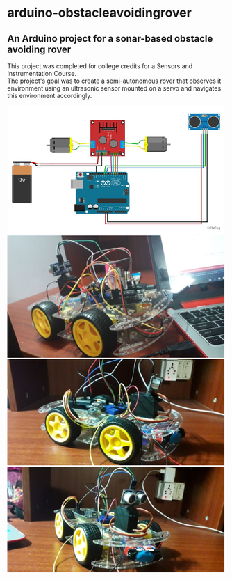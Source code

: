 # arduino-obstacleavoidingrover
## An Arduino project for a sonar-based obstacle avoiding rover
This project was completed for college credits for a Sensors and Instrumentation Course.  
The project's goal was to create a semi-autonomous rover that observes it environment using an ultrasonic sensor mounted on a servo and navigates this environment accordingly.

<img src="images/schematic.jpg" alt="image" style="width:500px;"/>
<img src="images/rover1.jpg" alt="image" style="width:500px;"/>
<img src="images/rover2.jpg" alt="image" style="width:500px;"/>
<img src="images/rover3.jpg" alt="image" style="width:500px;"/>
